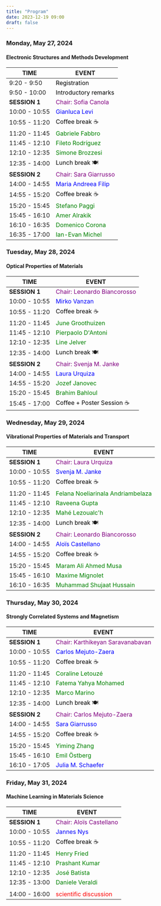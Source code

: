 ```yaml
---
title: "Program"
date: 2023-12-19 09:00
draft: false
---
```


### Monday, May 27, 2024
#### Electronic Structures and Methods Development

| TIME          | EVENT                                                     |
| ------------- | ----------------------------------------------------------|
|  9:20 -  9:50 | <span style="color: black;">Registration</span>           |
|  9:50 - 10:00 | <span style="color: black;">Introductory remarks</span>   |
| **SESSION 1** | <span style="color: purple;">Chair: Sofia Canola</span>   |
| 10:00 - 10:55 | <span style="color: blue;">Gianluca Levi</span>           |
| 10:55 - 11:20 | <span style="color: black;">Coffee break</span> ☕        |
| 11:20 - 11:45 | <span style="color: green;">Gabriele Fabbro</span>        |
| 11:45 - 12:10 | <span style="color: green;">Fileto Rodríguez</span>       |
| 12:10 - 12:35 | <span style="color: green;">Simone Brozzesi</span>        |
| 12:35 - 14:00 | <span style="color: black;">Lunch break</span> 🍽️         |
| **SESSION 2** | <span style="color: purple;">Chair: Sara Giarrusso</span> |
| 14:00 - 14:55 | <span style="color: blue;">Maria Andreea Filip</span>     |
| 14:55 - 15:20 | <span style="color: black;">Coffee break</span> ☕        |
| 15:20 - 15:45 | <span style="color: green;">Stefano Paggi</span>          |
| 15:45 - 16:10 | <span style="color: green;">Amer Alrakik</span>           |
| 16:10 - 16:35 | <span style="color: green;">Domenico Corona</span>        |
| 16:35 - 17:00 | <span style="color: green;">Ian-Evan Michel</span>        |


### Tuesday, May 28, 2024
#### Optical Properties of Materials

| TIME          | EVENT                                                           |
| ------------- | ----------------------------------------------------------------|
| **SESSION 1** | <span style="color: purple;">Chair: Leonardo Biancorosso</span> |
| 10:00 - 10:55 | <span style="color: blue;">Mirko Vanzan</span>                  |
| 10:55 - 11:20 | <span style="color: black;">Coffee break </span> ☕             |
| 11:20 - 11:45 | <span style="color: green;">June Groothuizen</span>             |
| 11:45 - 12:10 | <span style="color: green;">Pierpaolo D'Antoni</span>           |
| 12:10 - 12:35 | <span style="color: green;">Line Jelver</span>                  |
| 12:35 - 14:00 | <span style="color: black;">Lunch break</span> 🍽️               |
| **SESSION 2** | <span style="color: purple;">Chair: Svenja M. Janke</span>      |
| 14:00 - 14:55 | <span style="color: blue;">Laura Urquiza</span>                 |
| 14:55 - 15:20 | <span style="color: green;">Jozef Janovec</span>                |
| 15:20 - 15:45 | <span style="color: green;">Brahim Bahloul</span>               |
| 15:45 - 17:00 | <span style="color: black;">Coffee + Poster Session</span> ☕       |


### Wednesday, May 29, 2024
#### Vibrational Properties of Materials and Transport

| TIME          | EVENT                                                                |
| ------------- | ---------------------------------------------------------------------|
| **SESSION 1** | <span style="color: purple;">Chair: Laura Urquiza</span>             |
| 10:00 - 10:55 | <span style="color: blue;">Svenja M. Janke</span>                    |
| 10:55 - 11:20 | <span style="color: black;">Coffee break </span> ☕                  |
| 11:20 - 11:45 | <span style="color: green;">Felana Noeliarinala Andriambelaza</span> |
| 11:45 - 12:10 | <span style="color: green;">Raveena Gupta</span>                     |
| 12:10 - 12:35 | <span style="color: green;">Mahé Lezoualc'h</span>                   |
| 12:35 - 14:00 | <span style="color: black;">Lunch break</span> 🍽️                    |
| **SESSION 2** | <span style="color: purple;">Chair: Leonardo Biancorosso</span>      |
| 14:00 - 14:55 | <span style="color: blue;">Aloïs Castellano</span>                   |
| 14:55 - 15:20 | <span style="color: black;">Coffee break</span> ☕                   |
| 15:20 - 15:45 | <span style="color: green;">Maram Ali Ahmed Musa</span>              |
| 15:45 - 16:10 | <span style="color: green;">Maxime Mignolet</span>                   |
| 16:10 - 16:35 | <span style="color: green;">Muhammad Shujaat Hussain</span>          |


### Thursday, May 30, 2024
#### Strongly Correlated Systems and Magnetism

| TIME          | EVENT                                                                |
| ------------- | ---------------------------------------------------------------------|
| **SESSION 1** | <span style="color: purple;">Chair: Karthikeyan Saravanabavan</span> |
| 10:00 - 10:55 | <span style="color: blue;">Carlos Mejuto-Zaera</span>                |
| 10:55 - 11:20 | <span style="color: black;">Coffee break </span> ☕                  |
| 11:20 - 11:45 | <span style="color: green;">Coraline Letouzé</span>                  |
| 11:45 - 12:10 | <span style="color: green;">Fatema Yahya Mohamed</span>              |
| 12:10 - 12:35 | <span style="color: green;">Marco Marino</span>                      |
| 12:35 - 14:00 | <span style="color: black;">Lunch break</span> 🍽️                    |
| **SESSION 2** | <span style="color: purple;">Chair: Carlos Mejuto-Zaera</span>       |
| 14:00 - 14:55 | <span style="color: blue;">Sara Giarrusso</span>                     |
| 14:55 - 15:20 | <span style="color: black;">Coffee break</span> ☕                   |
| 15:20 - 15:45 | <span style="color: green;">Yiming Zhang</span>                      |
| 15:45 - 16:10 | <span style="color: green;">Emil Östberg</span>                      |
| 16:10 - 17:05 | <span style="color: blue;">Julia M. Schaefer</span>                  |
    

### Friday, May 31, 2024
#### Machine Learning in Materials Science

| TIME          | EVENT                                                       |
| ------------- | ------------------------------------------------------------|
| **SESSION 1** | <span style="color: purple;">Chair: Aloïs Castellano</span> |
| 10:00 - 10:55 | <span style="color: blue;">Jannes Nys</span>                |
| 10:55 - 11:20 | <span style="color: black;">Coffee break </span> ☕         |
| 11:20 - 11:45 | <span style="color: green;">Henry Fried</span>              |
| 11:45 - 12:10 | <span style="color: green;">Prashant Kumar</span>           |
| 12:10 - 12:35 | <span style="color: green;">José Batista</span>             |
| 12:35 - 13:00 | <span style="color: green;">Daniele Veraldi</span>          |
|               |                                                             |
| 14:00 - 16:00 | <span style="color: red;">scientific discussion</span>      |

